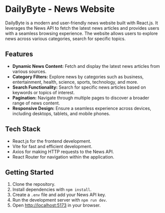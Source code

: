 # DailyByte - News Website

DailyByte is a modern and user-friendly news website built with React.js. It leverages the News API to fetch the latest news articles and provides users with a seamless browsing experience. The website allows users to explore news across various categories, search for specific topics.

## Features

- **Dynamic News Content:** Fetch and display the latest news articles from various sources.
- **Category Filters:** Explore news by categories such as business, entertainment, health, science, sports, technology, and more.
- **Search Functionality:** Search for specific news articles based on keywords or topics of interest.
- **Pagination:** Navigate through multiple pages to discover a broader range of news content.
- **Responsive Design:** Ensure a seamless experience across devices, including desktops, tablets, and mobile phones.

## Tech Stack

- React.js for the frontend development.
- Vite for fast and efficient development.
- Axios for making HTTP requests to the News API.
- React Router for navigation within the application.

## Getting Started

1. Clone the repository.
2. Install dependencies with `npm install`.
3. Create a `.env` file and add your News API key.
4. Run the development server with `npm run dev`.
5. Open [http://localhost:5173](http://localhost:5173) in your browser.
